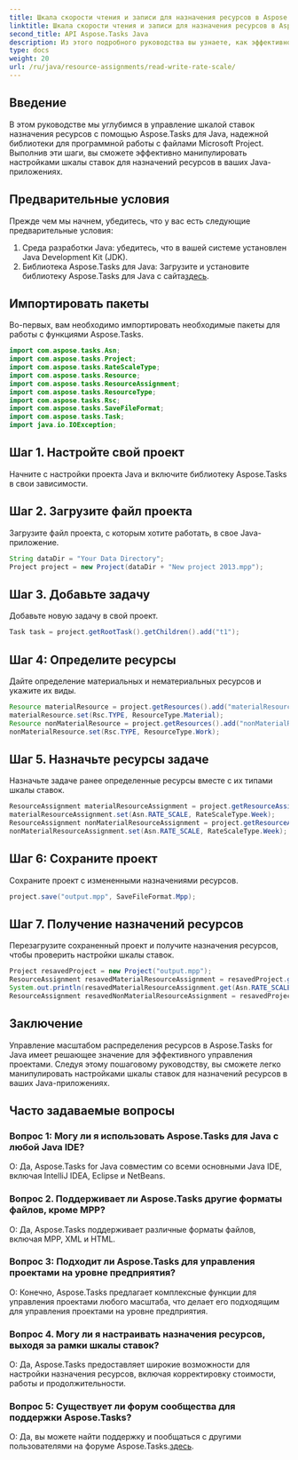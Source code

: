 ```yaml
---
title: Шкала скорости чтения и записи для назначения ресурсов в Aspose.Tasks
linktitle: Шкала скорости чтения и записи для назначения ресурсов в Aspose.Tasks
second_title: API Aspose.Tasks Java
description: Из этого подробного руководства вы узнаете, как эффективно управлять масштабированием скорости назначения ресурсов в Aspose.Tasks для Java.
type: docs
weight: 20
url: /ru/java/resource-assignments/read-write-rate-scale/
---
```

## Введение
В этом руководстве мы углубимся в управление шкалой ставок назначения ресурсов с помощью Aspose.Tasks для Java, надежной библиотеки для программной работы с файлами Microsoft Project. Выполнив эти шаги, вы сможете эффективно манипулировать настройками шкалы ставок для назначений ресурсов в ваших Java-приложениях.
## Предварительные условия
Прежде чем мы начнем, убедитесь, что у вас есть следующие предварительные условия:
1. Среда разработки Java: убедитесь, что в вашей системе установлен Java Development Kit (JDK).
2.  Библиотека Aspose.Tasks для Java: Загрузите и установите библиотеку Aspose.Tasks для Java с сайта[здесь](https://releases.aspose.com/tasks/java/).

## Импортировать пакеты
Во-первых, вам необходимо импортировать необходимые пакеты для работы с функциями Aspose.Tasks. 
```java
import com.aspose.tasks.Asn;
import com.aspose.tasks.Project;
import com.aspose.tasks.RateScaleType;
import com.aspose.tasks.Resource;
import com.aspose.tasks.ResourceAssignment;
import com.aspose.tasks.ResourceType;
import com.aspose.tasks.Rsc;
import com.aspose.tasks.SaveFileFormat;
import com.aspose.tasks.Task;
import java.io.IOException;
```
## Шаг 1. Настройте свой проект
Начните с настройки проекта Java и включите библиотеку Aspose.Tasks в свои зависимости.
## Шаг 2. Загрузите файл проекта
Загрузите файл проекта, с которым хотите работать, в свое Java-приложение.
```java
String dataDir = "Your Data Directory";
Project project = new Project(dataDir + "New project 2013.mpp");
```
## Шаг 3. Добавьте задачу
Добавьте новую задачу в свой проект.
```java
Task task = project.getRootTask().getChildren().add("t1");
```
## Шаг 4: Определите ресурсы
Дайте определение материальных и нематериальных ресурсов и укажите их виды.
```java
Resource materialResource = project.getResources().add("materialResource");
materialResource.set(Rsc.TYPE, ResourceType.Material);
Resource nonMaterialResource = project.getResources().add("nonMaterialResource");
nonMaterialResource.set(Rsc.TYPE, ResourceType.Work);
```
## Шаг 5. Назначьте ресурсы задаче
Назначьте задаче ранее определенные ресурсы вместе с их типами шкалы ставок.
```java
ResourceAssignment materialResourceAssignment = project.getResourceAssignments().add(task, materialResource);
materialResourceAssignment.set(Asn.RATE_SCALE, RateScaleType.Week);
ResourceAssignment nonMaterialResourceAssignment = project.getResourceAssignments().add(task, nonMaterialResource);
nonMaterialResourceAssignment.set(Asn.RATE_SCALE, RateScaleType.Week);
```
## Шаг 6: Сохраните проект
Сохраните проект с измененными назначениями ресурсов.
```java
project.save("output.mpp", SaveFileFormat.Mpp);
```
## Шаг 7. Получение назначений ресурсов
Перезагрузите сохраненный проект и получите назначения ресурсов, чтобы проверить настройки шкалы ставок.
```java
Project resavedProject = new Project("output.mpp");
ResourceAssignment resavedMaterialResourceAssignment = resavedProject.getResourceAssignments().getByUid(1);
System.out.println(resavedMaterialResourceAssignment.get(Asn.RATE_SCALE));
ResourceAssignment resavedNonMaterialResourceAssignment = resavedProject.getResourceAssignments().getByUid(2);
```

## Заключение
Управление масштабом распределения ресурсов в Aspose.Tasks for Java имеет решающее значение для эффективного управления проектами. Следуя этому пошаговому руководству, вы сможете легко манипулировать настройками шкалы ставок для назначений ресурсов в ваших Java-приложениях.
## Часто задаваемые вопросы
### Вопрос 1: Могу ли я использовать Aspose.Tasks для Java с любой Java IDE?
О: Да, Aspose.Tasks for Java совместим со всеми основными Java IDE, включая IntelliJ IDEA, Eclipse и NetBeans.
### Вопрос 2. Поддерживает ли Aspose.Tasks другие форматы файлов, кроме MPP?
О: Да, Aspose.Tasks поддерживает различные форматы файлов, включая MPP, XML и HTML.
### Вопрос 3: Подходит ли Aspose.Tasks для управления проектами на уровне предприятия?
О: Конечно, Aspose.Tasks предлагает комплексные функции для управления проектами любого масштаба, что делает его подходящим для управления проектами на уровне предприятия.
### Вопрос 4. Могу ли я настраивать назначения ресурсов, выходя за рамки шкалы ставок?
О: Да, Aspose.Tasks предоставляет широкие возможности для настройки назначения ресурсов, включая корректировку стоимости, работы и продолжительности.
### Вопрос 5: Существует ли форум сообщества для поддержки Aspose.Tasks?
 О: Да, вы можете найти поддержку и пообщаться с другими пользователями на форуме Aspose.Tasks.[здесь](https://forum.aspose.com/c/tasks/15).